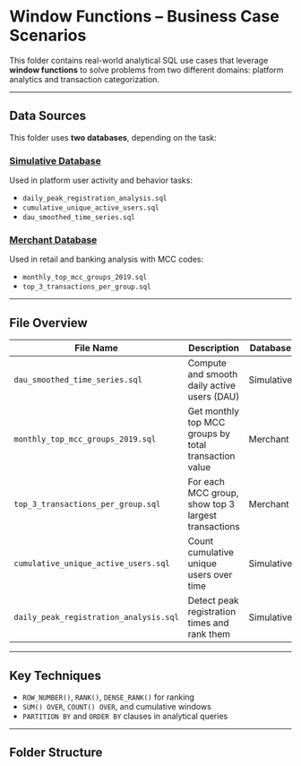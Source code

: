#  Window Functions – Business Case Scenarios

This folder contains real-world analytical SQL use cases that leverage **window functions** to solve problems from two different domains: platform analytics and transaction categorization.

---

##  Data Sources

This folder uses **two databases**, depending on the task:

###  [Simulative Database](../../databases/Simulative.md)

Used in platform user activity and behavior tasks:

- `daily_peak_registration_analysis.sql`
- `cumulative_unique_active_users.sql`
- `dau_smoothed_time_series.sql`

###  [Merchant Database](../../databases/Merchant.md)

Used in retail and banking analysis with MCC codes:

- `monthly_top_mcc_groups_2019.sql`
- `top_3_transactions_per_group.sql`

---

##  File Overview

| File Name                             | Description                                                   | Database      |
|--------------------------------------|---------------------------------------------------------------|---------------|
| `dau_smoothed_time_series.sql`       | Compute and smooth daily active users (DAU)                   | Simulative    |
| `monthly_top_mcc_groups_2019.sql`    | Get monthly top MCC groups by total transaction value         | Merchant      |
| `top_3_transactions_per_group.sql`   | For each MCC group, show top 3 largest transactions           | Merchant      |
| `cumulative_unique_active_users.sql` | Count cumulative unique users over time                       | Simulative    |
| `daily_peak_registration_analysis.sql`| Detect peak registration times and rank them                  | Simulative    |

---

##  Key Techniques

- `ROW_NUMBER()`, `RANK()`, `DENSE_RANK()` for ranking
- `SUM() OVER`, `COUNT() OVER`, and cumulative windows
- `PARTITION BY` and `ORDER BY` clauses in analytical queries

---

##  Folder Structure

